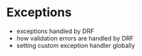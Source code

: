 # Exceptions

- exceptions handled by DRF
- how validation errors are handled by DRF
- setting custom exception handler globally

